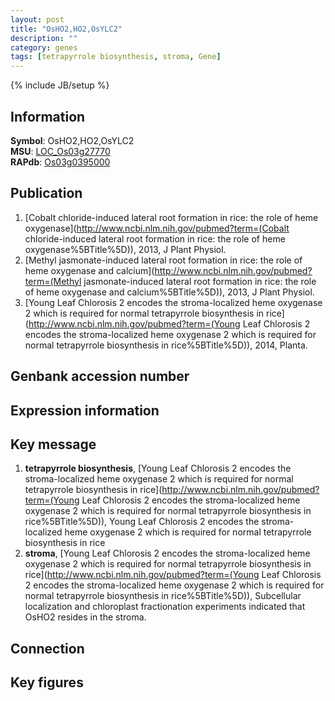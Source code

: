 ```yaml
---
layout: post
title: "OsHO2,HO2,OsYLC2"
description: ""
category: genes
tags: [tetrapyrrole biosynthesis, stroma, Gene]
---
```

{% include JB/setup %}

## Information
__Symbol__: OsHO2,HO2,OsYLC2  
__MSU__: [LOC_Os03g27770](http://rice.plantbiology.msu.edu/cgi-bin/ORF_infopage.cgi?orf=LOC_Os03g27770)  
__RAPdb__: [Os03g0395000](http://rapdb.dna.affrc.go.jp/viewer/gbrowse_details/irgsp1?name=Os03g0395000)  

## Publication
1. [Cobalt chloride-induced lateral root formation in rice: the role of heme oxygenase](http://www.ncbi.nlm.nih.gov/pubmed?term=(Cobalt chloride-induced lateral root formation in rice: the role of heme oxygenase%5BTitle%5D)), 2013, J Plant Physiol.
2. [Methyl jasmonate-induced lateral root formation in rice: the role of heme oxygenase and calcium](http://www.ncbi.nlm.nih.gov/pubmed?term=(Methyl jasmonate-induced lateral root formation in rice: the role of heme oxygenase and calcium%5BTitle%5D)), 2013, J Plant Physiol.
3. [Young Leaf Chlorosis 2 encodes the stroma-localized heme oxygenase 2 which is required for normal tetrapyrrole biosynthesis in rice](http://www.ncbi.nlm.nih.gov/pubmed?term=(Young Leaf Chlorosis 2 encodes the stroma-localized heme oxygenase 2 which is required for normal tetrapyrrole biosynthesis in rice%5BTitle%5D)), 2014, Planta.

## Genbank accession number

## Expression information

## Key message
1. __tetrapyrrole biosynthesis__, [Young Leaf Chlorosis 2 encodes the stroma-localized heme oxygenase 2 which is required for normal tetrapyrrole biosynthesis in rice](http://www.ncbi.nlm.nih.gov/pubmed?term=(Young Leaf Chlorosis 2 encodes the stroma-localized heme oxygenase 2 which is required for normal tetrapyrrole biosynthesis in rice%5BTitle%5D)), Young Leaf Chlorosis 2 encodes the stroma-localized heme oxygenase 2 which is required for normal tetrapyrrole biosynthesis in rice
2. __stroma__, [Young Leaf Chlorosis 2 encodes the stroma-localized heme oxygenase 2 which is required for normal tetrapyrrole biosynthesis in rice](http://www.ncbi.nlm.nih.gov/pubmed?term=(Young Leaf Chlorosis 2 encodes the stroma-localized heme oxygenase 2 which is required for normal tetrapyrrole biosynthesis in rice%5BTitle%5D)), Subcellular localization and chloroplast fractionation experiments indicated that OsHO2 resides in the stroma.

## Connection

## Key figures


